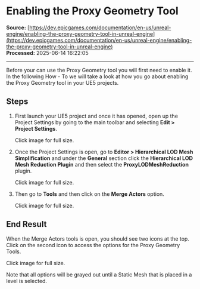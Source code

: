 # Enabling the Proxy Geometry Tool

**Source:** [https://dev.epicgames.com/documentation/en-us/unreal-engine/enabling-the-proxy-geometry-tool-in-unreal-engine](https://dev.epicgames.com/documentation/en-us/unreal-engine/enabling-the-proxy-geometry-tool-in-unreal-engine)  
**Processed:** 2025-06-14 16:22:05

---

Before your can use the Proxy Geometry tool you will first need to enable it. In the following How - To we will take a look at how you go about enabling the Proxy Geometry tool in your UE5 projects.

## Steps

1.  First launch your UE5 project and once it has opened, open up the Project Settings by going to the main toolbar and selecting **Edit > Project Settings**.
    
    Click image for full size.
    
2.  Once the Project Settings is open, go to **Editor > Hierarchical LOD Mesh Simplification** and under the **General** section click the **Hierarchical LOD Mesh Reduction Plugin** and then select the **ProxyLODMeshReduction** plugin.
    
    Click image for full size.
    
3.  Then go to **Tools** and then click on the **Merge Actors** option.
    
    Click image for full size.
    

## End Result

When the Merge Actors tools is open, you should see two icons at the top. Click on the second icon to access the options for the Proxy Geometry Tools.

Click image for full size.

Note that all options will be grayed out until a Static Mesh that is placed in a level is selected.